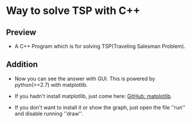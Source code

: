 # Way to solve TSP with C++

## Preview
* A C++ Program which is for solving TSP(Traveling Salesman Problem).

## Addition
* Now you can see the answer with GUI. This is powered by python(>=2.7) with matplotlib.

* If you hadn't install matplotlib, just come here: [GitHub: matplotlib](https://github.com/matplotlib/matplotlib).

* If you don't want to install it or show the graph, just open the file ''run'' and disable running ''draw''.